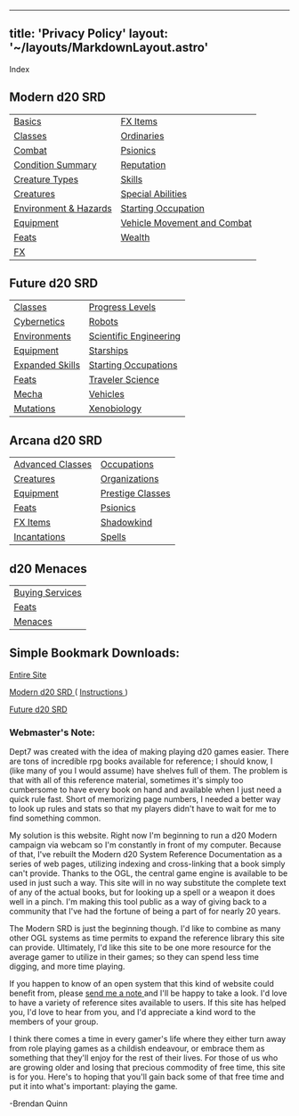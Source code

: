 
---
title: 'Privacy Policy'
layout: '~/layouts/MarkdownLayout.astro'
---


Index

##  Modern d20 SRD


<table class="index2col"> <tr> <td> <a href="modern.d20.srd/basics"> Basics </a> </td> <td> <a href="modern.d20.srd/fx.items"> FX Items </a> </td> </tr> <tr> <td> <a href="modern.d20.srd/classes"> Classes </a> </td> <td> <a href="modern.d20.srd/ordinaries"> Ordinaries </a> </td> </tr> <tr> <td> <a href="modern.d20.srd/combat"> Combat </a> </td> <td> <a href="modern.d20.srd/psionics"> Psionics </a> </td> </tr> <tr> <td> <a href="modern.d20.srd/conditions"> Condition Summary </a> </td> <td> <a href="modern.d20.srd/reputation"> Reputation </a> </td> </tr> <tr> <td> <a href="modern.d20.srd/creature.types"> Creature Types </a> </td> <td> <a href="modern.d20.srd/skills"> Skills </a> </td> </tr> <tr> <td> <a href="modern.d20.srd/creatures"> Creatures </a> </td> <td> <a href="modern.d20.srd/special.abilities"> Special Abilities </a> </td> </tr> <tr> <td> <a href="modern.d20.srd/environment.hazards"> Environment &amp; Hazards </a> </td> <td> <a href="modern.d20.srd/starting.occupation"> Starting Occupation </a> </td> </tr> <tr> <td> <a href="modern.d20.srd/equipment"> Equipment </a> </td> <td> <a href="modern.d20.srd/vehicle.movement.and.combat"> Vehicle Movement and Combat </a> </td> </tr> <tr> <td> <a href="modern.d20.srd/feats"> Feats </a> </td> <td> <a href="modern.d20.srd/wealth"> Wealth </a> </td> </tr> <tr> <td> <a href="modern.d20.srd/fx"> FX </a> </td> <td> </td> </tr> </table>


##  Future d20 SRD


<table class="index2col"> <tr> <td> <a href="future.d20.srd/classes"> Classes </a> </td> <td> <a href="future.d20.srd/progress.levels"> Progress Levels </a> </td> </tr> <tr> <td> <a href="future.d20.srd/cybernetics"> Cybernetics </a> </td> <td> <a href="future.d20.srd/robots"> Robots </a> </td> </tr> <tr> <td> <a href="future.d20.srd/environments"> Environments </a> </td> <td> <a href="future.d20.srd/scientific.engineering"> Scientific Engineering </a> </td> </tr> <tr> <td> <a href="future.d20.srd/equipment"> Equipment </a> </td> <td> <a href="future.d20.srd/starships"> Starships </a> </td> </tr> <tr> <td> <a href="future.d20.srd/expanded.skills"> Expanded Skills </a> </td> <td> <a href="future.d20.srd/starting.occupations"> Starting Occupations </a> </td> </tr> <tr> <td> <a href="future.d20.srd/feats"> Feats </a> </td> <td> <a href="future.d20.srd/traveler.science"> Traveler Science </a> </td> </tr> <tr> <td> <a href="future.d20.srd/mecha"> Mecha </a> </td> <td> <a href="future.d20.srd/vehicles"> Vehicles </a> </td> </tr> <tr> <td> <a href="future.d20.srd/mutations"> Mutations </a> </td> <td> <a href="future.d20.srd/xenobiology"> Xenobiology </a> </td> </tr> </table>


##  Arcana d20 SRD


<table class="index2col"> <tr> <td> <a href="arcana.d20.srd/advanced.classes"> Advanced Classes </a> </td> <td> <a href="arcana.d20.srd/occupations"> Occupations </a> </td> </tr> <tr> <td> <a href="arcana.d20.srd/creatures"> Creatures </a> </td> <td> <a href="arcana.d20.srd/organizations"> Organizations </a> </td> </tr> <tr> <td> <a href="arcana.d20.srd/equipment"> Equipment </a> </td> <td> <a href="arcana.d20.srd/prestige.classes"> Prestige Classes </a> </td> </tr> <tr> <td> <a href="arcana.d20.srd/feats"> Feats </a> </td> <td> <a href="arcana.d20.srd/psionics"> Psionics </a> </td> </tr> <tr> <td> <a href="arcana.d20.srd/fx.items"> FX Items </a> </td> <td> <a href="arcana.d20.srd/shadowkind"> Shadowkind </a> </td> </tr> <tr> <td> <a href="arcana.d20.srd/incantations"> Incantations </a> </td> <td> <a href="arcana.d20.srd/spells"> Spells </a> </td> </tr> </table>


##  d20 Menaces


<table class="index2col"> <tr> <td> <a href="menaces.d20/buying.services"> Buying Services </a> </td> </tr> <tr> <td> <a href="menaces.d20/feats"> Feats </a> </td> </tr> <tr> <td> <a href="menaces.d20/menaces"> Menaces </a> </td> </tr> </table>


##  Simple Bookmark Downloads:

[ Entire Site ](bookmarks/d20resources)

[ Modern d20 SRD ](bookmarks/modern.d20.srd) ( [ Instructions
](bookmarks/index) )

[ Future d20 SRD ](bookmarks/future.d20.srd)

###  Webmaster's Note:

Dept7 was created with the idea of making playing d20 games easier.
There are tons of incredible rpg books available for reference; I should know,
I (like many of you I would assume) have shelves full of them. The problem is
that with all of this reference material, sometimes it's simply too cumbersome
to have every book on hand and available when I just need a quick rule fast.
Short of memorizing page numbers, I needed a better way to look up rules and
stats so that my players didn't have to wait for me to find something common.

My solution is this website. Right now I'm beginning to run a d20 Modern
campaign via webcam so I'm constantly in front of my computer. Because of
that, I've rebuilt the Modern d20 System Reference Documentation as a series
of web pages, utilizing indexing and cross-linking that a book simply can't
provide. Thanks to the OGL, the central game engine is available to be used in
just such a way. This site will in no way substitute the complete text of any
of the actual books, but for looking up a spell or a weapon it does well in a
pinch. I'm making this tool public as a way of giving back to a community that
I've had the fortune of being a part of for nearly 20 years.

The Modern SRD is just the beginning though. I'd like to combine as many other
OGL systems as time permits to expand the reference library this site can
provide. Ultimately, I'd like this site to be one more resource for the
average gamer to utilize in their games; so they can spend less time digging,
and more time playing.

If you happen to know of an open system that this kind of website could
benefit from, please [ send me a note ](contact) and I'll be happy to take a
look. I'd love to have a variety of reference sites available to users. If
this site has helped you, I'd love to hear from you, and I'd appreciate a kind
word to the members of your group.

I think there comes a time in every gamer's life where they either turn away
from role playing games as a childish endeavour, or embrace them as something
that they'll enjoy for the rest of their lives. For those of us who are
growing older and losing that precious commodity of free time, this site is
for you. Here's to hoping that you'll gain back some of that free time and put
it into what's important: playing the game.

-Brendan Quinn 

